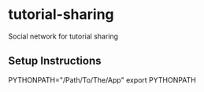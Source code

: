# tutorial-sharing
Social network for tutorial sharing


## Setup Instructions
PYTHONPATH="/Path/To/The/App"
export PYTHONPATH
